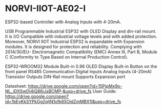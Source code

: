 # NORVI-IIOT-AE02-I
 ESP32-based Controller with Analog Inputs with 4-20mA.

USB Programmable Industrial ESP32 with OLED Display and din-rail mount. 
It is I/O Compatible with industrial voltage levels and with added protection. Moreover, NORVI IIOT Industrial ESP32 is expandable with Expansion modules. 
It is designed for protection and reliability. Complying with 2014/30/EU- Electromagnetic Compatibility (EMC) 
Annex III, Part B, Module C (Conformity to Type Based on Internal Production Control).

ESP32-WROOM32 Module 
Built-in 0.96 OLED Display 
Built-in Button on the front panel 
RS485 Communication 
Digital Inputs 
Analog Inputs (4-20mA)
Transistor Outputs 
DIN-Rail mount 
Supports Expansion port

Datasheet:   https://drive.google.com/open?id=15PjpMx9o-NL_jDXSwDI4iQ86iJsBCMP-&usp=drive_fs
User Guide:  https://drive.google.com/open?id=1bEyKkSYPkGg2qljN1ofk65OidZmMBX1l&usp=drive_fs
